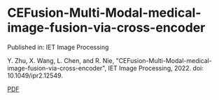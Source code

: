# CEFusion-Multi-Modal-medical-image-fusion-via-cross-encoder

Published in: IET Image Processing

Y. Zhu, X. Wang, L. Chen, and R. Nie, "CEFusion-Multi-Modal-medical-image-fusion-via-cross-encoder", IET Image Processing, 2022. doi: 10.1049/ipr2.12549.

[PDF](https://ietresearch.onlinelibrary.wiley.com/doi/full/10.1049/ipr2.12549)
